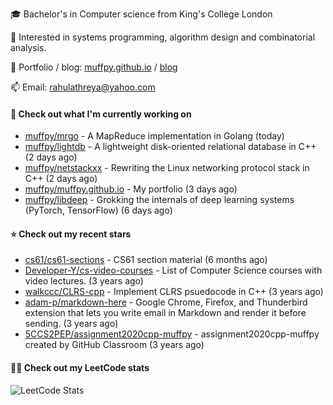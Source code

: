 🎓 Bachelor's in Computer science from King's College London  

🔭 Interested in systems programming, algorithm design and combinatorial analysis.

🤗 Portfolio / blog: [muffpy.github.io](https://muffpy.github.io/) / [blog](https://muffpy.github.io/blog)

📫 Email: [rahulathreya@yahoo.com](mailto:rahulathreya@yahoo.com)

#### 👷 Check out what I'm currently working on

- [muffpy/mrgo](https://github.com/muffpy/mrgo) - A MapReduce implementation in Golang (today)
- [muffpy/lightdb](https://github.com/muffpy/lightdb) - A lightweight disk-oriented relational database in C&#43;&#43; (2 days ago)
- [muffpy/netstackxx](https://github.com/muffpy/netstackxx) - Rewriting the Linux networking protocol stack in C&#43;&#43; (2 days ago)
- [muffpy/muffpy.github.io](https://github.com/muffpy/muffpy.github.io) - My portfolio (3 days ago)
- [muffpy/libdeep](https://github.com/muffpy/libdeep) - Grokking the internals of deep learning systems (PyTorch, TensorFlow) (6 days ago)

#### ⭐ Check out my recent stars

- [cs61/cs61-sections](https://github.com/cs61/cs61-sections) - CS61 section material (6 months ago)
- [Developer-Y/cs-video-courses](https://github.com/Developer-Y/cs-video-courses) - List of Computer Science courses with video lectures. (3 years ago)
- [walkccc/CLRS-cpp](https://github.com/walkccc/CLRS-cpp) - Implement CLRS psuedocode in C&#43;&#43; (3 years ago)
- [adam-p/markdown-here](https://github.com/adam-p/markdown-here) - Google Chrome, Firefox, and Thunderbird extension that lets you write email in Markdown and render it before sending. (3 years ago)
- [5CCS2PEP/assignment2020cpp-muffpy](https://github.com/5CCS2PEP/assignment2020cpp-muffpy) - assignment2020cpp-muffpy created by GitHub Classroom (3 years ago)

#### 👨‍💻 Check out my LeetCode stats
![LeetCode Stats](https://leetcode.card.workers.dev/lcascension?theme=unicorn&font=baloo&extension=null)

